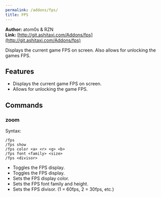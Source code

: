 ```yaml
---
permalink: /addons/fps/
title: FPS
---
```


**Author:** atom0s & RZN<br/>
**Link:** [http://git.ashitaxi.com/Addons/fps](http://git.ashitaxi.com/Addons/fps)

Displays the current game FPS on screen. Also allows for unlocking the games FPS.

## Features

  * Displays the current game FPS on screen.
  * Allows for unlocking the game FPS.

## Commands

### zoom
Syntax:
```
/fps
/fps show
/fps color <a> <r> <g> <b>
/fps font <family> <size>
/fps <divisor>
```
  * Toggles the FPS display.
  * Toggles the FPS display.
  * Sets the FPS display color.
  * Sets the FPS font family and height.
  * Sets the FPS divisor. (1 = 60fps, 2 = 30fps, etc.)